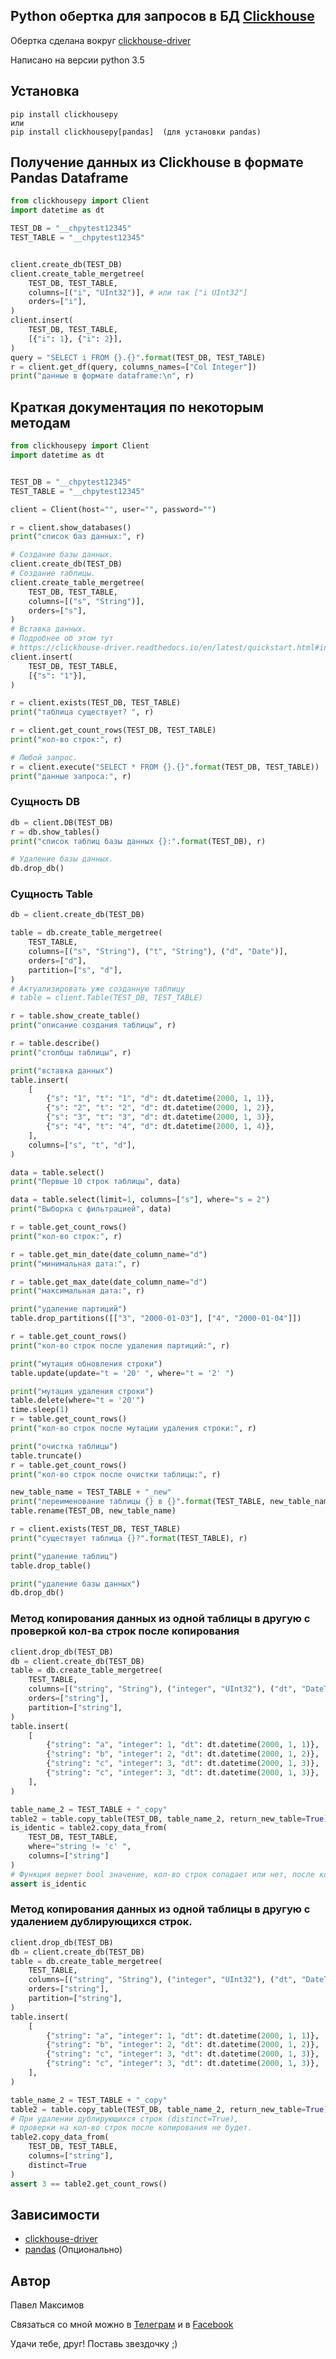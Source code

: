 ## Python обертка для запросов в БД [Clickhouse](https://clickhouse.yandex/)

Обертка сделана вокруг [clickhouse-driver](https://clickhouse-driver.readthedocs.io)

Написано на версии python 3.5

## Установка
```
pip install clickhousepy
или
pip install clickhousepy[pandas]  (для установки pandas)
```


## Получение данных из Clickhouse в формате Pandas Dataframe
```python
from clickhousepy import Client
import datetime as dt

TEST_DB = "__chpytest12345"
TEST_TABLE = "__chpytest12345"


client.create_db(TEST_DB)
client.create_table_mergetree(
    TEST_DB, TEST_TABLE,
    columns=[("i", "UInt32")], # или так ["i UInt32"]
    orders=["i"],
)
client.insert(
    TEST_DB, TEST_TABLE,
    [{"i": 1}, {"i": 2}],
) 
query = "SELECT i FROM {}.{}".format(TEST_DB, TEST_TABLE)
r = client.get_df(query, columns_names=["Col Integer"])
print("данные в формате dataframe:\n", r)
```

## Краткая документация по некоторым методам
```python
from clickhousepy import Client
import datetime as dt


TEST_DB = "__chpytest12345"
TEST_TABLE = "__chpytest12345"

client = Client(host="", user="", password="")

r = client.show_databases()
print("список баз данных:", r)

# Создание базы данных.
client.create_db(TEST_DB)
# Создание таблицы.
client.create_table_mergetree(
    TEST_DB, TEST_TABLE,
    columns=[("s", "String")],
    orders=["s"],
)
# Вставка данных.
# Подробнее об этом тут
# https://clickhouse-driver.readthedocs.io/en/latest/quickstart.html#inserting-data
client.insert(
    TEST_DB, TEST_TABLE,
    [{"s": "1"}],
) 

r = client.exists(TEST_DB, TEST_TABLE)
print("таблица существует? ", r)

r = client.get_count_rows(TEST_DB, TEST_TABLE)
print("кол-во строк:", r)

# Любой запрос.
r = client.execute("SELECT * FROM {}.{}".format(TEST_DB, TEST_TABLE))
print("данные запроса:", r)
```

### Сущность DB 
```python
db = client.DB(TEST_DB)
r = db.show_tables()
print("список таблиц базы данных {}:".format(TEST_DB), r)

# Удаление базы данных.
db.drop_db()
```

### Сущность Table 
```python
db = client.create_db(TEST_DB)

table = db.create_table_mergetree(
    TEST_TABLE,
    columns=[("s", "String"), ("t", "String"), ("d", "Date")],
    orders=["d"],
    partition=["s", "d"],
)
# Актуализировать уже созданную таблицу
# table = client.Table(TEST_DB, TEST_TABLE)

r = table.show_create_table()
print("описание создания таблицы", r)

r = table.describe()
print("столбцы таблицы", r)

print("вставка данных")
table.insert(
    [
        {"s": "1", "t": "1", "d": dt.datetime(2000, 1, 1)},
        {"s": "2", "t": "2", "d": dt.datetime(2000, 1, 2)},
        {"s": "3", "t": "3", "d": dt.datetime(2000, 1, 3)},
        {"s": "4", "t": "4", "d": dt.datetime(2000, 1, 4)},
    ],
    columns=["s", "t", "d"],
)

data = table.select()
print("Первые 10 строк таблицы", data)

data = table.select(limit=1, columns=["s"], where="s = 2")
print("Выборка с фильтрацией", data)

r = table.get_count_rows()
print("кол-во строк:", r)

r = table.get_min_date(date_column_name="d")
print("минимальная дата:", r)

r = table.get_max_date(date_column_name="d")
print("максимальная дата:", r)

print("удаление партиций")
table.drop_partitions([["3", "2000-01-03"], ["4", "2000-01-04"]])

r = table.get_count_rows()
print("кол-во строк после удаления партиций:", r)

print("мутация обновления строки")
table.update(update="t = '20' ", where="t = '2' ")

print("мутация удаления строки")
table.delete(where="t = '20'")
time.sleep(1)
r = table.get_count_rows()
print("кол-во строк после мутации удаления строки:", r)

print("очистка таблицы")
table.truncate()
r = table.get_count_rows()
print("кол-во строк после очистки таблицы:", r)

new_table_name = TEST_TABLE + "_new"
print("переименование таблицы {} в {}".format(TEST_TABLE, new_table_name))
table.rename(TEST_DB, new_table_name)

r = client.exists(TEST_DB, TEST_TABLE)
print("существует таблица {}?".format(TEST_TABLE), r)

print("удаление таблиц")
table.drop_table()

print("удаление базы данных")
db.drop_db()
```


### Метод копирования данных из одной таблицы в другую с проверкой кол-ва строк после копирования
```python
client.drop_db(TEST_DB)
db = client.create_db(TEST_DB)
table = db.create_table_mergetree(
    TEST_TABLE,
    columns=[("string", "String"), ("integer", "UInt32"), ("dt", "DateTime")],
    orders=["string"],
    partition=["string"],
)
table.insert(
    [
        {"string": "a", "integer": 1, "dt": dt.datetime(2000, 1, 1)},
        {"string": "b", "integer": 2, "dt": dt.datetime(2000, 1, 2)},
        {"string": "c", "integer": 3, "dt": dt.datetime(2000, 1, 3)},
        {"string": "c", "integer": 3, "dt": dt.datetime(2000, 1, 3)},
    ],
)

table_name_2 = TEST_TABLE + "_copy"
table2 = table.copy_table(TEST_DB, table_name_2, return_new_table=True)
is_identic = table2.copy_data_from(
    TEST_DB, TEST_TABLE,
    where="string != 'c' ",
    columns=["string"]
)
# Функция вернет bool значение, кол-во строк сопадает или нет, после копирования.
assert is_identic
```

### Метод копирования данных из одной таблицы в другую с удалением дублирующихся строк.
```python
client.drop_db(TEST_DB)
db = client.create_db(TEST_DB)
table = db.create_table_mergetree(
    TEST_TABLE,
    columns=[("string", "String"), ("integer", "UInt32"), ("dt", "DateTime")],
    orders=["string"],
    partition=["string"],
)
table.insert(
    [
        {"string": "a", "integer": 1, "dt": dt.datetime(2000, 1, 1)},
        {"string": "b", "integer": 2, "dt": dt.datetime(2000, 1, 2)},
        {"string": "c", "integer": 3, "dt": dt.datetime(2000, 1, 3)},
        {"string": "c", "integer": 3, "dt": dt.datetime(2000, 1, 3)},
    ],
)

table_name_2 = TEST_TABLE + "_copy"
table2 = table.copy_table(TEST_DB, table_name_2, return_new_table=True)
# При удалении дублирующихся строк (distinct=True), 
# проверки на кол-во строк после копирования не будет.
table2.copy_data_from(
    TEST_DB, TEST_TABLE,
    columns=["string"],
    distinct=True
)
assert 3 == table2.get_count_rows()
```

## Зависимости
- [clickhouse-driver](https://github.com/mymarilyn/clickhouse-driver/)
- [pandas](https://github.com/pandas-dev/pandas) (Опционально)

## Автор
Павел Максимов

Связаться со мной можно в 
[Телеграм](https://teleg.run/pavel_maksimow) 
и в 
[Facebook](https://www.facebook.com/pavel.maksimow)

Удачи тебе, друг! Поставь звездочку ;)
